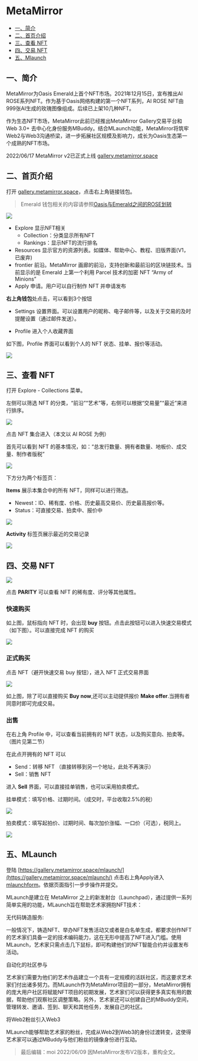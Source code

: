 # MetaMirror

- [一、简介](#yi-jian-jie)
- [二、首页介绍](#er-shou-ye-jie-shao)
- [三、查看 NFT](#san-cha-kan-nft)
- [四、交易 NFT](#si-jiao-yi-nft)
- [五、Mlaunch](#wu-mlaunch)

## 一、简介

MetaMirror为Oasis Emerald上首个NFT市场。2021年12月15日，宣布推出AI ROSE系列NFT。作为基于Oasis网络构建的第一个NFT系列，AI ROSE NFT由999张AI生成的玫瑰图像组成。后续已上架10几种NFT。

作为生态NFT市场，MetaMirror此前已经推出MetaMirror Gallery交易平台和Web 3.0+ 去中心化身份服务MBuddy。结合MLaunch功能，MetaMirror将筑牢Web2与Web3沟通桥梁，进一步拓展社区规模及影响力，成长为Oasis生态第一个成熟的NFT市场。

2022/06/17 MetaMirror v2已正式上线 [gallery.metamirror.space](https://gallery.metamirror.space/)

## 二、首页介绍

打开  [gallery.metamirror.space](https://gallery.metamirror.space/)，点击右上角链接钱包。
> Emerald 钱包相关的内容请参照[Oasis与Emerald之间的ROSE划转](/dev_support/Oasis与Emerald之间的ROSE划转/Oasis与Emerald之间的ROSE划转.md)

![](MetaMirror_1.jpg)

- Explore 显示NFT相关
    - Collection：分类显示所有NFT
    - Rankings：显示NFT的流行排名
- Resources 显示官方的资源列表。如媒体、帮助中心、教程、旧版界面(V1，已废弃)
- frontier 前沿。MetaMirror 画廊的前沿，支持创新和最前沿的区块链技术。当前显示的是 Emerald 上第一个利用 Parcel 技术的加密 NFT “Army of Minions”
- Apply 申请。用户可以自行制作 NFT 并申请发布

**右上角钱包**处点击，可以看到3个按钮

- Settings 设置界面。可以设置用户的昵称、电子邮件等，以及关于交易的及时提醒设置（通过邮件发送）。

- Profile 进入个人收藏界面

如下图，Profile 界面可以看到个人的 NFT 状态、挂单、报价等活动。

![](MetaMirror_2.jpg)

## 三、查看 NFT

打开 Explore - Collections 菜单。

左侧可以筛选 NFT 的分类，“前沿”“艺术”等，右侧可以根据“交易量”“最近”来进行排序。

![](MetaMirror_3.jpg)

点击 NFT 集合进入（本文以 AI ROSE 为例）

首先可以看到 NFT 的基本情况，如：“总发行数量、拥有者数量、地板价、成交量、制作者版税”

![](MetaMirror_4.jpg)

下方分为两个标签页：

**Items** 展示本集合中的所有 NFT，同样可以进行筛选。
- Newest：ID、稀有度、价格、历史最高交易价、历史最高报价等。
- Status：可直接交易、拍卖中、报价中

![](MetaMirror_5.jpg)

**Activity** 标签页展示最近的交易记录

![](MetaMirror_6.jpg)

## 四、交易 NFT

![](MetaMirror_7.jpg)

点击 **PARITY** 可以查看 NFT 的稀有度、评分等其他属性。

### 快速购买

如上图，鼠标指向 NFT 时，会出现 **buy** 按钮。点击此按钮可以进入快速交易模式（如下图）。可以直接完成 NFT 的购买

![](MetaMirror_8.jpg)

### 正式购买

点击 NFT（避开快速交易 buy 按钮），进入 NFT 正式交易界面

![](MetaMirror_9.jpg)

如上图，除了可以直接购买 **Buy now**,还可以主动提供报价 **Make offer**.当拥有者同意时即可完成交易。

### 出售

在右上角 Profile 中，可以查看当前拥有的 NFT 状态，以及购买意向、拍卖等。（图片见第二节）

在此点开拥有的 NFT 可以
- Send：转移 NFT （直接转移到另一个地址，此处不再演示）
- Sell：销售 NFT

进入 **Sell** 界面，可以直接挂单销售，也可以采用拍卖模式。

挂单模式：填写价格、过期时间。（成交时，平台收取2.5%的税）

![](MetaMirror_10.jpg)

拍卖模式：填写起拍价、过期时间、每次加价涨幅、一口价（可选），税同上。

![](MetaMirror_11.jpg)

## 五、MLaunch

登陆 [https://gallery.metamirror.space/mlaunch/](https://gallery.metamirror.space/mlaunch/) 点击右上角Apply进入[mlaunchform](https://gallery.metamirror.space/mlaunchform/)。依据页面指引一步步操作并提交。

MLaunch是建立在 MetaMirror 之上的新发射台（Launchpad），通过提供一系列简单实用的功能，MLaunch旨在帮助艺术家拥抱NFT技术：

无代码铸造服务:

一般情况下，铸造NFT、举办NFT发售活动又或者是白名单生成，都要求创作NFT的艺术家们具备一定的技术编码能力，这在无形中提高了NFT进入门槛。使用 MLaunch，艺术家只需点击几下鼠标，即可构建他们的NFT智能合约并设置发布活动。

自动化的社区参与

艺术家们需要为他们的艺术作品建立一个具有一定规模的活跃社区，而这要求艺术家们付出诸多努力。而MLaunch作为MetaMirror项目的一部分，MetaMirror拥有的庞大用户社区将赋能NFT项目的初期发展，艺术家们可以获得更多真实有用的数据，帮助他们观察社区调整策略。另外，艺术家还可以创建自己的MBuddy空间，管理转发、邀请、签到、聊天和其他任务，发展自己的社区。

将Web2粉丝引入Web3

MLaunch能够帮助艺术家的粉丝，完成从Web2到Web3的身份过渡转变，这使得艺术家可以通过MBuddy与他们粉丝的镜像身份进行互动。

> 最后编辑：moi 2022/06/09 因MetaMirror发布V2版本，重构全文。